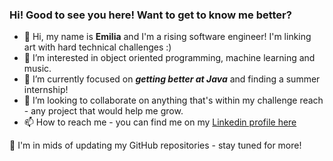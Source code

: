 ### Hi! Good to see you here! Want to get to know me better?
- 👋 Hi, my name is **Emilia** and I'm a rising software engineer! I'm linking art with hard technical challenges :)
- 👀 I’m interested in object oriented programming, machine learning and music.
- 🌱 I’m currently focused on ***getting better at Java*** and finding a summer internship!
- 💞️ I’m looking to collaborate on anything that's within my challenge reach - any project that would help me grow.
- 📫 How to reach me - you can find me on my [Linkedin profile here](https://www.linkedin.com/in/emiliastefanowska/)

🔨 I'm in mids of updating my GitHub repositories - stay tuned for more!
